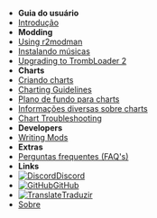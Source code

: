 - **Guia do usuário**
- [Introdução](./)
- **Modding**
- [Using r2modman](installing-r2modman)
- [Instalando músicas](installing-songs)
- [Upgrading to TrombLoader 2](migrating-to-v2)
- **Charts**
- [Criando charts](creating-charts)
- [Charting Guidelines](charting-guidelines)
- [Plano de fundo para charts](chart-backgrounds)
- [Informações diversas sobre charts](misc-charting-info)
- [Chart Troubleshooting](chart-troubleshooting)
- **Developers**
- [Writing Mods](writing-mods)
- **Extras**
- [Perguntas frequentes (FAQ's)](faq)
- **Links**
- [![Discord](https://icongr.am/simple/discord.svg?colored&size=16)Discord](https://discord.gg/KVzKRsbetJ)
- [![GitHub](https://icongr.am/simple/github.svg?color=808080&size=16)GitHub](https://github.com/tc-mods/TromboneChampModdingWiki)
- [![Translate](https://icongr.am/material/translate.svg?color=808080&size=16)Traduzir](https://crowdin.com/project/trombone-champ-modding-wiki)
- [Sobre](about)
